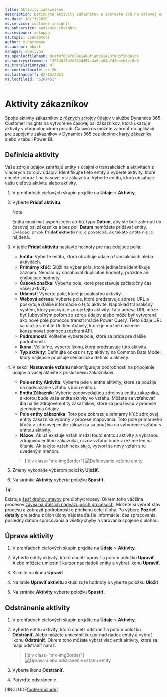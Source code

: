 ```yaml
---
title: Aktivity zákazníkov
description: Definujte aktivity zákazníkov a zobrazte ich na časovej osi zákazníkov.
ms.date: 10/13/2020
ms.service: customer-insights
ms.subservice: audience-insights
ms.reviewer: adkuppa
ms.topic: conceptual
author: m-hartmann
ms.author: mhart
manager: shellyha
ms.openlocfilehash: dcef8f0547009e1488f1abe91423fa0bf5b061de
ms.sourcegitcommit: 139548f8a2d0f24d54c4a6c404a743eeeb8ef8e0
ms.translationtype: HT
ms.contentlocale: sk-SK
ms.lasthandoff: 02/15/2021
ms.locfileid: "5267451"
---
```

# <a name="customer-activities"></a>Aktivity zákazníkov

Spojte aktivity zákazníkov z [rôznych zdrojov údajov](data-sources.md) v službe Dynamics 365 Customer Insights na vytvorenie časovej osi zákazníkov, ktorá ukazuje aktivity v chronologickom poradí. Časovú os môžete zahrnúť do aplikácií pre zapojenie zákazníkov v Dynamics 365 cez [doplnok karty zákazníka](customer-card-add-in.md) alebo v tabuli Power BI.

## <a name="define-an-activity"></a>Definícia aktivity

Vaše zdroje údajov zahŕňajú entity s údajmi o transakciách a aktivitách z viacerých zdrojov údajov. Identifikujte tieto entity a vyberte aktivity, ktoré chcete zobraziť na časovej osi zákazníka. Vyberte entitu, ktorá obsahuje vašu cieľovú aktivitu alebo aktivity.

1. V prehľadoch cieľových skupín prejdite na **Údaje** > **Aktivity**.

1. Vyberte **Pridať aktivitu**.

   > [!NOTE]
   > Entita musí mať aspoň jeden atribút typu **Dátum**, aby ste boli zahrnutí do časovej osi zákazníka a bez polí **Dátum** nemôžete pridávať entity. Ovládací prvok **Pridať aktivitu** nie je povolená, ak takáto entita nie je nájdená.

1. V table **Pridať aktivitu** nastavte hodnoty pre nasledujúce polia:

   - **Entita**: Vyberte entitu, ktorá obsahuje údaje o transakciách alebo aktivitách.
   - **Primárny kľúč**: Slúži na výber poľa, ktoré jedinečne identifikuje záznam. Nemalo by obsahovať duplicitné hodnoty, prázdne ani chýbajúce hodnoty.
   - **Časová značka**: Vyberte pole, ktoré predstavuje začiatočný čas vašej aktivity.
   - **Udalosť**: Vyberte pole, ktoré je udalosťou aktivity.
   - **Webová adresa**: Vyberte pole, ktoré predstavuje adresu URL a poskytuje ďalšie informácie o tejto aktivite. Napríklad transakčný systém, ktorý poskytuje zdroje tejto aktivity. Táto adresa URL môže byť ľubovoľným poľom zo zdroja údajov alebo môže byť vytvorená ako nové pole pomocou transformácie Power Query. Tieto údaje URL sa uložia v entite Unified Activity, ktorú je možné následne konzumovať pomocou rozhraní API.
   - **Podrobnosti**: Voliteľne vyberte pole, ktoré sa pridá pre ďalšie podrobnosti.
   - **Ikona**: Voliteľne, vyberte ikonu, ktorá predstavuje túto aktivitu.
   - **Typ aktivity**: Definujte odkaz na typ aktivity na Common Data Model, ktorý najlepšie popisuje sémantickú definíciu aktivity.

1. V sekcii **Nastavenie vzťahu** nakonfigurujte podrobnosti na pripojenie údajov o vašej aktivite k príslušnému zákazníkovi.

    - **Pole entity Aktivita**: Vyberte pole v entite aktivity, ktoré sa použije na nadviazanie vzťahu s inou entitou.
    - **Entita Zákazník**: Vyberte zodpovedajúcu zdrojovú entitu zákazníka, s ktorou bude vaša entita aktivity vo vzťahu. Môžete sa vzťahovať iba na tie zdrojové entity zákazníkov, ktoré sa používajú v procese zjednotenia údajov.
    - **Pole entity zákazníka**: Toto pole zobrazuje primárny kľúč zdrojovej entity zákazníka vybratý v procese mapovania. Toto pole primárneho kľúča v zdrojovej entite zákazníka sa používa na vytvorenie vzťahu s entitou aktivity.
    - **Názov**: Ak už existuje vzťah medzi touto entitou aktivity a vybranou zdrojovou entitou zákazníka, názov vzťahu bude v režime len na čítanie. Ak takýto vzťah neexistuje, vytvorí sa nový vzťah s tu uvedeným menom.
   
   > [!div class="mx-imgBorder"]
   > ![Definovanie vzťahu entity](media/activities-entities-define.png "Definovanie vzťahu entity")

1. Zmeny vykonajte výberom položky **Uložiť**.

1. Na stránke **Aktivity** vyberte položku **Spustiť**.

> [!TIP]
> Existuje [šesť druhov stavov](system.md#status-types) pre úlohy/procesy. Okrem toho väčšina procesov [závisí na ďalších nadväzujúcich procesoch](system.md#refresh-policies). Môžete si vybrať stav procesu a zobraziť podrobnosti o priebehu celej úlohy. Po výbere **Pozrieť detaily** pre jednu z úloh úlohy nájdete ďalšie informácie: čas spracovania, posledný dátum spracovania a všetky chyby a varovania spojené s úlohou.

## <a name="edit-an-activity"></a>Úprava aktivity

1. V prehľadoch cieľových skupín prejdite na **Údaje** > **Aktivity**.

2. Vyberte entity aktivity, ktorú chcete upraviť a potom položku **Upraviť**. Alebo môžete umiestniť kurzor nad riadok entity a vybrať ikonu **Upraviť**.

3. Kliknite na ikonu **Upraviť**.

4. Na table **Upraviť aktivitu** aktualizujte hodnoty a vyberte položku **Uložiť**.

5. Na stránke **Aktivity** vyberte položku **Spustiť**.

## <a name="delete-an-activity"></a>Odstránenie aktivity

1. V prehľadoch cieľových skupín prejdite na **Údaje** > **Aktivity**.

2. Vyberte entitu aktivity, ktorú chcete odstrániť a potom položku **Odstrániť**. Alebo môžete umiestniť kurzor nad riadok entity a vybrať ikonu **Odstrániť**. Okrem toho môžete vybrať viac entít aktivity, ktoré sa majú odstrániť naraz.
   > [!div class="mx-imgBorder"]
   > ![Úprava alebo odstránenie vzťahu entity](media/activities-entities-edit-delete.png "Úprava alebo odstránenie vzťahu entity")

3. Vyberte ikonu **Odstrániť**.

4. Potvrďte odstránenie.


[!INCLUDE[footer-include](../includes/footer-banner.md)]